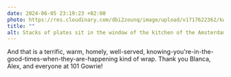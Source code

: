 ```yaml
---
date: 2024-06-05 23:19:23 +02:00
photo: https://res.cloudinary.com/dbi2zounq/image/upload/v1717622362/kwt6nooru6agx6yadp4x.jpg
title: ""
alt: Stacks of plates sit in the window of the kitchen of the Amsterdam-based restaurant 101 Gowrie
---
```

And that is a terrific, warm, homely, well-served, knowing-you're-in-the-good-times-when-they-are-happening kind of wrap. Thank you Blanca, Alex, and everyone at 101 Gowrie!
